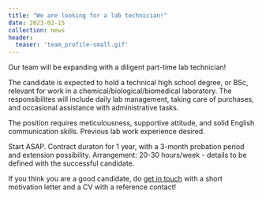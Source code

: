 ```yaml
---
title: "We are looking for a lab technician!"
date: 2023-02-15
collection: news
header:
  teaser: 'team_profile-small.gif'
---
```


Our team will be expanding with a diligent part-time lab technician! 

The candidate is expected to hold a technical high school degree, or BSc, relevant for work in a chemical/biological/biomedical laboratory. The responsibilites will include daily lab management, taking care of purchases, and occasional assistance with administrative tasks. 

The position requires meticulousness, supportive attitude, and solid English communication skills. Previous lab work experience desired.

Start ASAP. Contract duraton for 1 year, with a 3-month probation period and extension possibility. Arrangement: 20-30 hours/week - details to be defined with the successful candidate.

If you think you are a good candidate, do [get in touch](/contact/) with a short motivation letter and a CV with a reference contact!